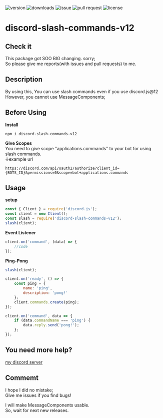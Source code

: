 ![version](https://img.shields.io/npm/v/discord-slash-commands-v12?style=flat-square) ![downloads](https://img.shields.io/npm/dt/discord-slash-commands-v12?style=flat-square) ![issue](https://img.shields.io/github/issues/Mametaro-discord/discord-slash-command-v12?style=flat-square) ![pull request](https://img.shields.io/github/issues-pr/Mametaro-discord/discord-slash-command-v12?style=flat-square) ![license](https://img.shields.io/github/license/Mametaro-discord/discord-slash-command-v12?style=flat-square)
# discord-slash-commands-v12
 
## Check it
This package got SOO BIG changing. sorry;<br>
So please give me reports(with issues and pull requests) to me.

## Description 
By using this, You can use slash commands even if you use discord.js@12  
However, you cannot use MessageComponents;  

## Before Using
**Install**  
```
npm i discord-slash-commands-v12 
```  
  
**Give Scopes**  
You need to give scope "applications.commands" to your bot for using slash commands.  
↓example url
```
https://discord.com/api/oauth2/authorize?client_id={BOTS_ID}&permissions=0&scope=bot+applications.commands
```

## Usage 
**setup** 
```js
const { Client } = require('discord.js');
const client = new Client();
const slash = require('discord-slash-commands-v12');
slash(client);
``` 

**Event Listener** 
```js
client.on('command', (data) => {
	//code
});
``` 

**Ping-Pong** 
```js
slash(client);

client.on('ready', () => {
	const ping = {
		name: 'ping',
		description: 'pong!'
	};
	client.commands.create(ping);
});

client.on('command', data => {
	if (data.commandName === 'ping') {
		data.reply.send('pong!');
	};
});
``` 

## You need more help?
[my discord server](https://discord.gg/UQSUBHwM7T)

## Commemt
I hope I did no mistake;  
Give me issues if you find bugs!  
 
I will make MessageComponents usable.  
So, wait for next new releases.  
